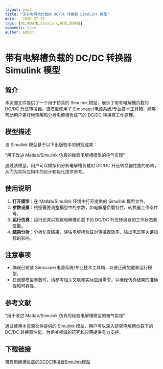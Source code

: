 ```yaml
---
layout: post
title: "带有电解槽负载的 DC-DC 转换器 Simulink 模型"
date:   2020-07-25
tags: [DC,电解槽,Simulink,模型,转换器]
comments: true
author: admin
---
```

# 带有电解槽负载的 DC/DC 转换器 Simulink 模型

## 简介

本资源文件提供了一个用于仿真的 Simulink 模型，展示了带有电解槽负载的 DC/DC 升压转换器。该模型使用了 Simscape/电源系统/专业技术工具箱，能够帮助用户更好地理解和分析电解槽负载下的 DC/DC 转换器工作原理。

## 模型描述

该 Simulink 模型基于以下出版物中的研究成果：

“用于改进 Matlab/Simulink 仿真的经验电解槽模型的电气实现”

通过该模型，用户可以模拟和分析电解槽负载对 DC/DC 升压转换器性能的影响，从而为实际应用中的设计和优化提供参考。

## 使用说明

1. **打开模型**：在 Matlab/Simulink 环境中打开提供的 Simulink 模型文件。
2. **参数设置**：根据需要调整模型中的参数，如电解槽负载特性、转换器工作条件等。
3. **运行仿真**：运行仿真以观察电解槽负载下的 DC/DC 升压转换器的工作状态和性能。
4. **结果分析**：分析仿真结果，评估电解槽负载对转换器效率、输出电压等关键指标的影响。

## 注意事项

- 确保已安装 Simscape/电源系统/专业技术工具箱，以便正确加载和运行模型。
- 在调整模型参数时，请参考相关文献和实际应用需求，以确保仿真结果的准确性和可靠性。

## 参考文献

“用于改进 Matlab/Simulink 仿真的经验电解槽模型的电气实现”

通过使用本资源文件提供的 Simulink 模型，用户可以深入研究电解槽负载下的 DC/DC 转换器性能，为相关领域的研究和应用提供有力支持。

## 下载链接

[带有电解槽负载的DCDC转换器Simulink模型](https://pan.quark.cn/s/4c8f6b5a880e)